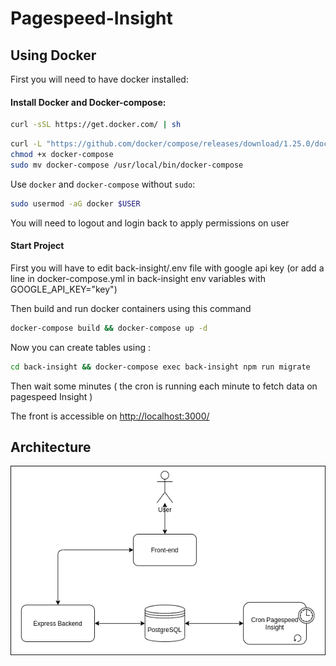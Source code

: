 # Pagespeed-Insight

## Using Docker

First you will need to have docker installed:

#### Install Docker and Docker-compose:

```bash
curl -sSL https://get.docker.com/ | sh
```

```bash
curl -L "https://github.com/docker/compose/releases/download/1.25.0/docker-compose-$(uname -s)-$(uname -m)" -o docker-compose
chmod +x docker-compose
sudo mv docker-compose /usr/local/bin/docker-compose
```

Use `docker` and `docker-compose` without `sudo`:

```bash
sudo usermod -aG docker $USER
```

You will need to logout and login back to apply permissions on user

#### Start Project

First you will have to edit back-insight/.env file with google api key (or add a line in docker-compose.yml in back-insight env variables with GOOGLE_API_KEY="key")

Then build and run docker containers using this command
```bash
docker-compose build && docker-compose up -d
```

Now you can create tables using :

```bash
cd back-insight && docker-compose exec back-insight npm run migrate
```

Then wait some minutes ( the cron is running each minute to fetch data on pagespeed Insight )

The front is accessible on [http://localhost:3000/](http://localhost:3000/)

## Architecture
![Architecture](img/Pagespeed-archi.png)